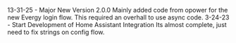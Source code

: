 13-31-25 - Major New Version 2.0.0
  Mainly added code from opower for the new Evergy login flow.
  This required an overhall to use async code.
3-24-23 - Start Development of Home Assistant Integration
  Its almost complete, just need to fix strings on config flow.

